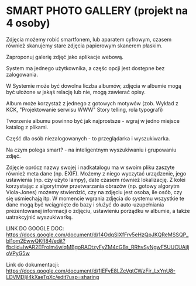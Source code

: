 # SMART PHOTO GALLERY (projekt na 4 osoby)
Zdjęcia możemy robić smartfonem, lub aparatem cyfrowym, czasem również skanujemy stare zdjęcia papierowym skanerem płaskim.

Zaproponuj galerię zdjęć jako aplikacje webową.

System ma jednego użytkownika, a częśc opcji jest dostępne bez zalogowania.

W Systemie może być dowolna liczba albumów, zdjęcia w albumie mogą być ułożone w jakąś relację lub nie, mogą zawierać opisy.

Album może korzystaż z jednego z gotowych motywów (zob. Wykład z KCK, "Projektowanie serwisu WWW" Story telling, rola typografi)

Tworzenie albumu powinno być jak najprostsze - wgraj w jedno miejsce katalog z plikami.

Część dla osób niezalogowanych - to przeglądarka i wyszukiwarka.

Na czym polega smart? - na inteligentnym wyszukiwaniu i grupowaniu zdjęć.

Zdjęcie oprócz nazwy swojej i nadkatalogu ma w swoim pliku zaszyte również meta dane (np. EXIF). 
Możemy z niego wyczytać urządzenie, jego ustawienia (np. czy użyto lampy), date czasem również lokalizację.
Z kolei korzystając z algorytmów przetwarzania obrazów (np. gotowy algorytm Viola-Jones) możemy stwierdzić, czy na zdjęciu jest osoba, 
ile osób, czy się uśmiechają itp. W momencie wgrania zdjęcia do systemu wszystkie te dane mogą być wciągnięte do bazy 
i służyć do auto-uzupełniania prezentowanej informacji o zdjęciu, ustawieniu porządku w albumie, a także uatrakcyjnić wyszukiwarkę.



LINK DO GOOGLE DOC: https://docs.google.com/document/d/14OdqSIXfFrv5eHzQpJKQReMSSQP_bl1om2EwwQKfI84/edit?fbclid=IwAR2EFrolm4wiqMBgoRAOtzyFyZM4cGBs_RRhvSyNgwF5UUCUAiljoVPyG5w

Link do dokumentacji: https://docs.google.com/document/d/1IEFvE8LZcVgtCWzFir_LxYnU8-LDVMDIjl4kXaeTqXc/edit?usp=sharing
